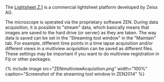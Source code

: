 ---
---
The [Lightsheet Z.1](http://www.zeiss.com/microscopy/en_de/products/imaging-systems/lightsheet-z-1.html) is a commercial lightsheet platform developed by Zeiss AG.

The microscope is operated via the proprietary software ZEN. During data acquisition, it is possible to "stream" data, which basically means that images are saved to the hard drive (or server) as they are taken. The way data is saved can be set in the "Streaming tool window" in the "Maintain" tab. For example, different time points in a time lapse acquisition and/or different views in a multiview acquisition can be saved as different files. These settings may be important if you want to do multiview registration in Fiji or other packages.

{% include image src="ZENmultiviewAcquisition.png" width="100%" caption="Screenshot of the streaming tool window in ZEN2014" %}
